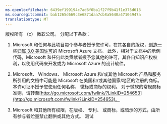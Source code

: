 ```yaml
---
ms.openlocfilehash: 6439ef199194c7ad6f0ba1f27f9b41f1e375d613
ms.sourcegitcommit: bab1265d669c3e6871daa7cb8a5640a47104947a
translationtype: MT
---
```

版权所有 （c） 微软公司。  分配以下条款︰
 
1. Microsoft 和任何与此项目每个参与者授予您许可，在其各自的版权，[创造一些归属 3.0 美国许可](http://creativecommons.org/licenses/by/3.0/us/legalcode)的 Microsoft Azure 文档。  此外，相对于文档中的示例代码，Microsoft 和任何此类贡献者授予您其他的许可，其各自知识产权权利，以使用代码来开发或为 Microsoft Azure 的设计软件。
 
2.  Microsoft、 Windows、 Microsoft Azure 和/或其他 Microsoft 产品和服务所引用的文档中可能是 Microsoft 在美国和/或其他国家/地区的注册的商标。 本许可证不授予您使用任何名称、 徽标或商标的权利。 对于微软的常规商标准则，请转至[http://go.microsoft.com/fwlink/?LinkID=254653](http://go.microsoft.com/fwlink/?LinkID=254653)。
 
3.  Microsoft 和其他所有权限，在版权、 专利、 或商标，或暗示的方式，由所有参与者贮量禁止翻供或其他方式。
测试
